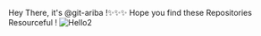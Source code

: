 Hey There, it's @git-ariba !✨✨✨
Hope you find these Repositories Resourceful !
![Hello2](https://github.com/git-ariba/git-ariba/assets/137676229/aadb22d7-5330-4487-b62a-0c060b7c7f64)
